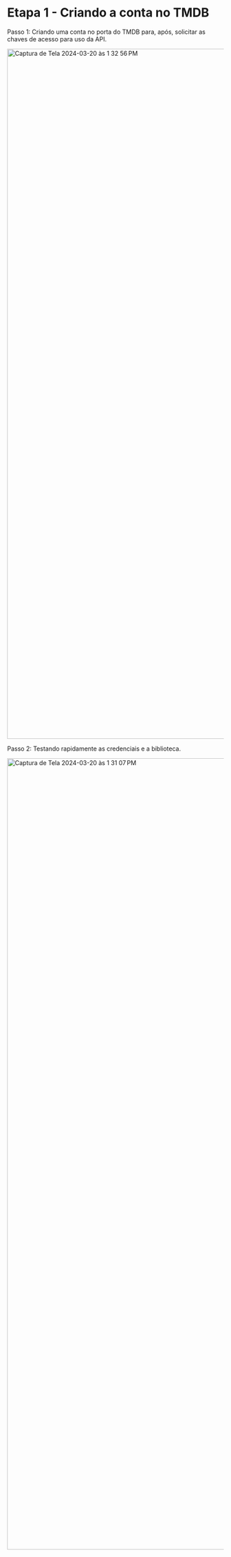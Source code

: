 # Etapa 1 -  Criando a conta no TMDB

Passo 1: Criando uma conta no porta do TMDB para, após, solicitar as chaves de acesso para uso da API.


<img width="1602" alt="Captura de Tela 2024-03-20 às 1 32 56 PM" src="https://github.com/paularcsarruda/Compass/assets/122739036/fb62d90b-dfd3-4d07-ab6b-aa2d31bed6eb">

Passo 2: Testando rapidamente as credenciais e a biblioteca.

<img width="1837" alt="Captura de Tela 2024-03-20 às 1 31 07 PM" src="https://github.com/paularcsarruda/Compass/assets/122739036/28ca4ca1-468b-49b5-9c9d-815213601428">
